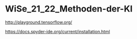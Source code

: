 # WiSe_21_22_Methoden-der-KI

http://playground.tensorflow.org/

https://docs.spyder-ide.org/current/installation.html
